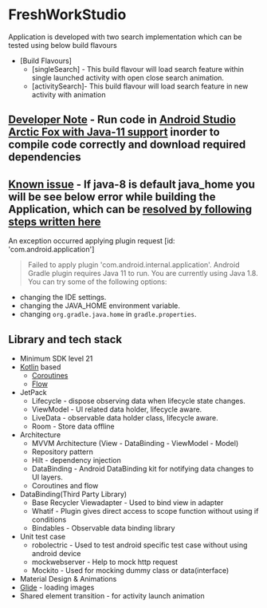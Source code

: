 # FreshWorkStudio
  Application is developed with two search implementation which can be tested using below build flavours 
- [Build Flavours]
  + [singleSearch] - This build flavour will load search feature within single launched activity with open close search animation.
  + [activitySearch]- This build flavour will load search feature in new activity with animation
  
## [Developer Note](https://developer.android.com/studio) - Run code in [Android Studio Arctic Fox with Java-11 support](https://developer.android.com/studio) inorder to compile code correctly and download required dependencies
## [Known issue](https://stackoverflow.com/questions/66980512/error-message-android-gradle-plugin-requires-java-11-to-run-you-are-currently) - If java-8 is default java_home you will be see below error while building the Application, which can be [resolved by following steps written here](https://stackoverflow.com/questions/66980512/error-message-android-gradle-plugin-requires-java-11-to-run-you-are-currently)
An exception occurred applying plugin request [id: 'com.android.application']
> Failed to apply plugin 'com.android.internal.application'.
> Android Gradle plugin requires Java 11 to run. You are currently using Java 1.8.
You can try some of the following options:
- changing the IDE settings.
- changing the JAVA_HOME environment variable.
- changing `org.gradle.java.home` in `gradle.properties`.


## Library and tech stack

- Minimum SDK level 21
- [Kotlin](https://kotlinlang.org/) based
    + [Coroutines](https://developer.android.com/kotlin/coroutines)
    + [Flow](https://developer.android.com/kotlin/flow)
- JetPack
    - Lifecycle - dispose observing data when lifecycle state changes.
    - ViewModel - UI related data holder, lifecycle aware.
    - LiveData - observable data holder class, lifecycle aware.
    - Room - Store data offline
- Architecture
    - MVVM Architecture (View - DataBinding - ViewModel - Model)
    - Repository pattern
    - Hilt - dependency injection
    - DataBinding - Android DataBinding kit for notifying data changes to UI layers.
    - Coroutines and flow
- DataBinding(Third Party Library)
    - Base Recycler Viewadapter - Used to bind view in adapter
    - Whatif - Plugin gives direct access to scope function without using if conditions
    - Bindables - Observable data binding library
- Unit test case
    - robolectric - Used to test android specific test case without using android device
    - mockwebserver - Help to mock http request
    - Mockito - Used for mocking dummy class or data(interface)
- Material Design & Animations
- [Glide](https://github.com/bumptech/glide) - loading images
- Shared element transition - for activity launch animation
